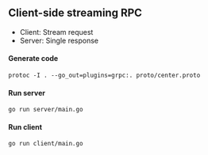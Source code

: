 ## Client-side streaming RPC

- Client: Stream request
- Server: Single response 

#### Generate code

    protoc -I . --go_out=plugins=grpc:. proto/center.proto
    
#### Run server

    go run server/main.go

#### Run client    
    
    go run client/main.go